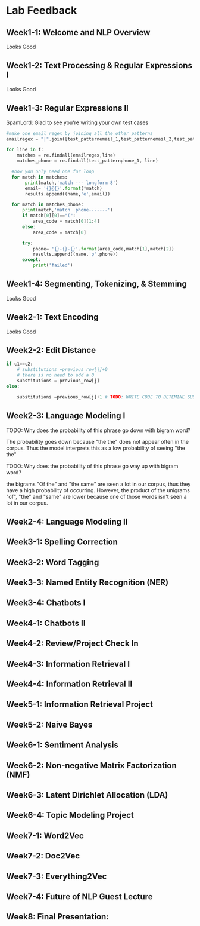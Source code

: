 # Lab Feedback

## Week1-1: Welcome and NLP Overview
Looks Good
## Week1-2: Text Processing & Regular Expressions I
Looks Good
## Week1-3: Regular Expressions II
SpamLord:
Glad to see you're writing your own test cases

```python
#make one email regex by joining all the other patterns
emailregex = "|".join([test_patternemail_1,test_patternemail_2,test_patternemail_3])

for line in f:
    matches = re.findall(emailregex,line)
    matches_phone = re.findall(test_patternphone_1, line)

  #now you only need one for loop
  for match in matches:
       print(match,'match --- longform 8')
       email= '{}@{}'.format(*match)
       results.append((name,'e',email))

  for match in matches_phone:
      print(match,'match  phone-------')
      if match[0][0]=="(":
          area_code = match[0][1:4]
      else:
          area_code = match[0]

      try:
          phone= '{}-{}-{}'.format(area_code,match[1],match[2])
          results.append((name,'p',phone))
      except:
          print('failed')

```
## Week1-4: Segmenting, Tokenizing, & Stemming
Looks Good
## Week2-1: Text Encoding
Looks Good
## Week2-2: Edit Distance
```python
if c1==c2:
    # substitutions =previous_row[j]+0
    # there is no need to add a 0
    substitutions = previous_row[j]
else:

    substitutions =previous_row[j]+1 # TODO: WRITE CODE TO DETEMINE SUBSTITUTION
```

## Week2-3: Language Modeling I
TODO: Why does the probability of this phrase go down with bigram word?

The probability goes down because "the the" does not appear often in the corpus. Thus the model interprets this as a low probability of seeing "the the"


TODO: Why does the probability of this phrase go way up with bigram word?

the bigrams "Of the" and "the same" are seen a lot in our corpus, thus they have a high probability of occurring. However, the product of the unigrams "of", "the" and "same" are lower because one of those words isn't seen a lot in our corpus. 
## Week2-4: Language Modeling II

## Week3-1: Spelling Correction

## Week3-2: Word Tagging

## Week3-3: Named Entity Recognition (NER)

## Week3-4: Chatbots I

## Week4-1: Chatbots II

## Week4-2: Review/Project Check In

## Week4-3: Information Retrieval I

## Week4-4: Information Retrieval II

## Week5-1: Information Retrieval Project

## Week5-2: Naive Bayes

## Week6-1: Sentiment Analysis

## Week6-2: Non-negative Matrix Factorization (NMF)

## Week6-3: Latent Dirichlet Allocation (LDA)

## Week6-4: Topic Modeling Project

## Week7-1: Word2Vec

## Week7-2: Doc2Vec

## Week7-3: Everything2Vec

## Week7-4: Future of NLP Guest Lecture

## Week8: Final Presentation:
